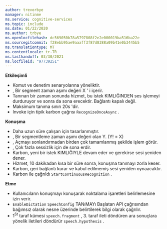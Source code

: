 ```yaml
---
author: trevorbye
manager: nitinme
ms.service: cognitive-services
ms.topic: include
ms.date: 01/22/2020
ms.author: trbye
ms.openlocfilehash: dc569050b78a5797808f2e2e000019ba516ba22e
ms.sourcegitcommit: f28ebb95ae9aaaff3f87d8388a09b41e0b3445b5
ms.translationtype: MT
ms.contentlocale: tr-TR
ms.lasthandoff: 03/30/2021
ms.locfileid: "97739251"
---
```

**Etkileşimli**
- Komut ve denetim senaryolarına yöneliktir.
- , Bir segment zaman aşımı değeri X ' i içerir.
- Tanınan bir zaman sonunda hizmet, bu istek KIMLIĞINDEN ses işlemeyi durduruyor ve sonra da sona erecektir. Bağlantı kapalı değil.
- Maksimum tanıma sınırı 20s 'dir.
- Invoke için tipik karbon çağrısı `RecognizeOnceAsync` .

**Konuşma**
- Daha uzun süre çalışan için tasarlanmıştır.
- , Bir segmentleme zaman aşımı değeri olan Y. (Y! = X)
- , Açmayı sonlandırmadan birden çok tamamlanmış şekilde işlem görür.
- , Çok fazla sessizlik için de sona erdir.
- Karbon, yeni bir istek KIMLIĞIYLE devam eder ve gerekirse sesi yeniden dener.
- Hizmet, 10 dakikadan kısa bir süre sonra, konuşma tanımayı zorla keser.
- Karbon, geri bağlantı kurar ve kabul edilmemiş sesi yeniden oynaacaktır.
- Karbon ile çağrıldı `StartContinuousRecognition` .

**Etme**
- Kullanıcıların konuşmayı konuşarak noktalama işaretleri belirlemesine izin verir.
- `EnableDictation` `SpeechConfig` TANıMAYı Başlatan API çağrısından bağımsız olarak nesne üzerinde belirtilerek bilgi olarak çağrılır.
- 1<sup>St</sup> taraf kümesi `speech.fragment` , 3. taraf ileti döndüren ara sonuçlara yönelik<sup></sup> iletileri döndürür `speech.hypothesis` .